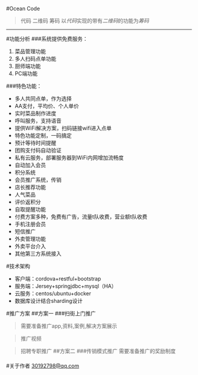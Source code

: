 #Ocean Code
> 代码
> 二维码
> 筹码
以*代码*实现的带有*二维码*的功能为*筹码*
----------
#功能分析
###系统提供免费服务：
1. 菜品管理功能
2. 多人扫码点单功能
3. 厨师端功能
4. PC端功能

###特色功能：
- 多人共同点单，作为选择
- AA支付，平均价、个人单价
- 实时菜品制作进度
- 呼叫服务，支持语音
- 提供WiFi解决方案，扫码链接wifi进入点单
- 特色功能定制，一码搞定
- 预计等待时间提醒
- 团购支付码自动验证
- 私有云服务，部署服务器到WiFi内网增加流畅度
- 自动加入会员
- 积分系统
- 会员推广系统，传销
- 店长推荐功能
- 人气菜品
- 评价返积分
- 自取提醒功能
- 付费方案多种，免费有广告，流量t队收费，营业额t队收费
- 手机注册会员
- 短信推广
- 外卖管理功能
- 外卖平台介入
- 其他第三方系统接入

#技术架构
- 客户端：cordova+restful+bootstrap
- 服务端：Jersey+springjdbc+mysql（HA）
- 云服务：centos/ubuntu+docker
- 数据库设计结合sharding设计

#推广方案
##方案一
###扫街上门推广
>需要准备推广app,资料,案例,解决方案展示

>推广视频

>招聘专职推广
##方案二
###传销模式推广
>需要准备推广的奖励制度
####

#关于作者
30192798@qq.com